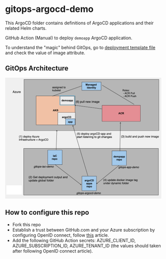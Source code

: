# gitops-argocd-demo

This ArgoCD folder contains definitions of ArgoCD applications and their related Helm charts.

GitHub Action (Manual) to deploy ``demoapp`` ArgoCD application.

To understand the "magic" behind GitOps, go to [deployment template file](helm/demo-app/templates/deployment.yaml) and check the value of image attribute.

## GitOps Architecture 
![alt text](design/design.png)

## How to configure this repo
- Fork this repo
- Establish a trust between GitHub.com and your Azure subscription by configuring OpenID connect, follow [this](https://docs.github.com/en/actions/deployment/security-hardening-your-deployments/configuring-openid-connect-in-azure) article.
- Add the following GitHub Action secrets: AZURE_CLIENT_ID, AZURE_SUBSCRIPTION_ID, AZURE_TENANT_ID (the values should taken after following OpenID connect article).
